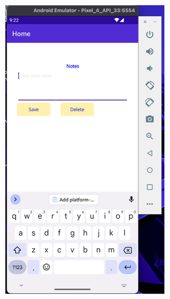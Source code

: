 
<img src="https://github.com/Neology92/2022Z_mobile_iot_24517/blob/master/mobile_iot_lab03/Screenshot%202022-12-14%20at%2021.48.16.png" width="500">
